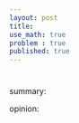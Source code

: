 ```yaml
---
layout: post
title: 
use_math: true
problem : true
published: true
---
```

# []()

summary:

opinion:
